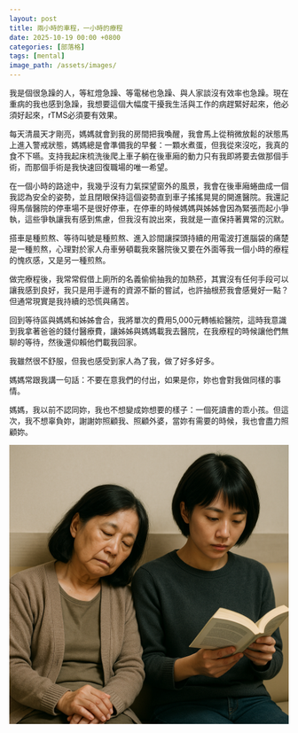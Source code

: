 ```yaml
---
layout: post
title: 兩小時的車程，一小時的療程
date: 2025-10-19 00:00 +0800
categories: [部落格]
tags: [mental]
image_path: /assets/images/
---
```

我是個很急躁的人，等紅燈急躁、等電梯也急躁、與人家談沒有效率也急躁。現在重病的我也感到急躁，我想要這個大幅度干擾我生活與工作的病趕緊好起來，他必須好起來，rTMS必須要有效果。

每天清晨天才剛亮，媽媽就會到我的房間把我喚醒，我會馬上從稍微放鬆的狀態馬上進入警戒狀態，媽媽總是會準備我的早餐：一顆水煮蛋，但我從來沒吃，我真的食不下嚥。支持我起床梳洗後爬上車子躺在後車廂的動力只有我即將要去做那個手術，而那個手術是我快速回復職場的唯一希望。

在一個小時的路途中，我幾乎沒有力氣探望窗外的風景，我會在後車廂蜷曲成一個我認為安全的姿勢，並且閉眼保持這個姿勢直到車子搖搖晃晃的開進醫院。我還記得馬偕醫院的停車場不是很好停車，在停車的時候媽媽與姊姊會因為緊張而起小爭執，這些爭執讓我有感到焦慮，但我沒有說出來，我就是一直保持著異常的沉默。

搭車是種煎熬、等待叫號是種煎熬、進入診間讓探頭持續的用電波打進腦袋的痛楚是一種煎熬，心理對於家人舟車勞頓載我來醫院後又要在外面等我一個小時的療程的愧疚感，又是另一種煎熬。

做完療程後，我常常假借上廁所的名義偷偷抽我的加熱菸，其實沒有任何手段可以讓我感到良好，我只是用手邊有的資源不斷的嘗試，也許抽根菸我會感覺好一點？但通常現實是我持續的恐慌與痛苦。

回到等待區與媽媽和姊姊會合，我將單次的費用5,000元轉帳給醫院，這時我意識到我拿著爸爸的錢付醫療費，讓姊姊與媽媽載我去醫院，在我療程的時候讓他們無聊的等待，然後還仰賴他們載我回家。

我雖然很不舒服，但我也感受到家人為了我，做了好多好多。

媽媽常跟我講一句話：不要在意我們的付出，如果是你，妳也會對我做同樣的事情。

媽媽，我以前不認同妳，我也不想變成妳想要的樣子：一個死讀書的乖小孩。但這次，我不想辜負妳，謝謝妳照顧我、照顧外婆，當妳有需要的時候，我也會盡力照顧妳。

![alt text](../assets/images/2025-10-18-兩小時的車程，一小時的療程/image.png)
